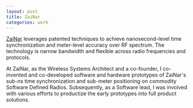 ```yaml
---
layout: post
title: ZaiNar
categories: work
---
```


[ZaiNar](https://www.zainartech.com) leverages patented techniques to achieve nanosecond-level time synchronization and meter-level accuracy over RF spectrum. The technology is narrow bandwidth and flexible across radio frequencies and protocols.

At ZaiNar, as the Wireless Systems Architect and a co-founder, I co-invented and co-developed software and hardware prototypes of ZaiNar's sub-ns time synchronization and sub-meter positioning on commodity Software Defined Radios. Subsequently, as a Software lead, I was involved with various efforts to productize the early prototypes into full product solutions.
